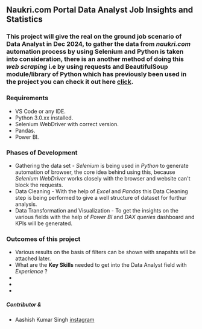 ## Naukri.com Portal Data Analyst Job Insights and Statistics

### This project will give the real on the ground job scenario of <b> Data Analyst </b> in Dec 2024, to gather the data from <i> naukri.com</i> automation process by using <b> Selenium </b> and <b> Python </b> is taken into consideration, there is an another method of doing this <i> web scraping </i> i.e by using <b> requests </b> and <b> BeautifulSoup </b> module/library of <b> Python </b> which has previously been used in the project you can check it out here [click](https://www.github.com/ashdude14/DA2).

### Requirements

- VS Code or any IDE.
- Python 3.0.xx installed.
- Selenium WebDriver with correct version.
- Pandas.
- Power BI.

### Phases of Development 

- Gathering the data set - <i> Selenium </i> is being used in <i> Python </i> to generate automation of browser, the core idea behind using this, because <i> Selenium WebDriver</i> works closely with the browser and website can't block the requests.
- Data Cleaning - With the help of <i> Excel </i> and <i> Pandas </i> this Data Cleaning step is being performed to give a well structure of dataset for furthur analysis.
- Data Transformation and Visualization - To get the insights on the various fields with the help of<i> Power BI </i> and <i> DAX queries </i> dashboard and KPIs will be generated. 

### Outcomes of this project
- Various results on the basis of filters can be shown with snapshts will be attached later.
- What are the <b> Key Skills </b> needed to get into the </i> Data Analyst </i> field with <i>Experience </i>?
-
-
-

##### Contributor &  
  - Aashish Kumar Singh [instagram](https://instagram.com/ashdude14)